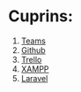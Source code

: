 # Cuprins:

1. <a href=https://github.com/A4IP2018/HomeworkManager/wiki/Teams>Teams</a>
2. <a href=https://github.com/A4IP2018/HomeworkManager/wiki/GitHub>Github</a>
3. <a href=https://github.com/A4IP2018/HomeworkManager/wiki/Trello>Trello</a>
4. <a href=https://github.com/A4IP2018/HomeworkManager/wiki/XAMPP>XAMPP</a>
5. <a href=https://github.com/A4IP2018/HomeworkManager/wiki/Laravel>Laravel</a>

